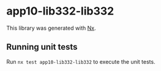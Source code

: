 # app10-lib332-lib332

This library was generated with [Nx](https://nx.dev).

## Running unit tests

Run `nx test app10-lib332-lib332` to execute the unit tests.
